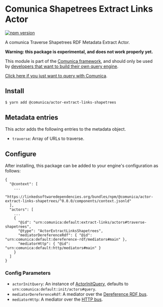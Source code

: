 # Comunica Shapetrees Extract Links Actor

[![npm version](https://badge.fury.io/js/%40comunica%2Factor-extract-links-shapetrees.svg)](https://www.npmjs.com/package/@comunica/actor-extract-links-shapetrees)

A comunica Traverse Shapetrees RDF Metadata Extract Actor.

**Warning: this package is experimental, and does not work properly yet.**

This module is part of the [Comunica framework](https://github.com/comunica/comunica),
and should only be used by [developers that want to build their own query engine](https://comunica.dev/docs/modify/).

[Click here if you just want to query with Comunica](https://comunica.dev/docs/query/).

## Install

```bash
$ yarn add @comunica/actor-extract-links-shapetrees
```

## Metadata entries

This actor adds the following entries to the metadata object.

* `traverse`: Array of URLs to traverse.

## Configure

After installing, this package can be added to your engine's configuration as follows:
```text
{
  "@context": [
    ...
    "https://linkedsoftwaredependencies.org/bundles/npm/@comunica/actor-extract-links-shapetrees/^0.0.0/components/context.jsonld"  
  ],
  "actors": [
    ...
    {
      "@id": "urn:comunica:default:extract-links/actors#traverse-shapetrees",
      "@type": "ActorExtractLinksShapetrees",
      "mediatorDereferenceRdf": { "@id": "urn:comunica:default:dereference-rdf/mediators#main" },
      "mediatorHttp": { "@id": "urn:comunica:default:http/mediators#main" }
    }
  ]
}
```

### Config Parameters

* `actorInitQuery`: An instance of [ActorInitQuery](https://github.com/comunica/comunica/tree/master/packages/actor-init-query), defaults to `urn:comunica:default:init/actors#query`.
* `mediatorDereferenceRdf`: A mediator over the [Dereference RDF bus](https://github.com/comunica/comunica/tree/master/packages/bus-dereference-rdf).
* `mediatorHttp`: A mediator over the [HTTP bus](https://github.com/comunica/comunica/tree/master/packages/bus-http).
